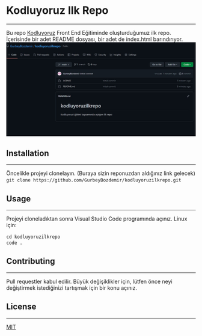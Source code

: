 # Kodluyoruz Ilk Repo
---
Bu repo [Kodluyoruz](https://www.kodluyoruz.org/) Front End Eğitiminde oluşturduğumuz ilk repo. İçerisinde bir adet README dosyası, bir adet de index.html barındırıyor.
![Proje resmi](res.jpg)

## Installation
---
Öncelikle projeyi clonelayın. (Buraya sizin reponuzdan aldığınız link gelecek)
`git clone https://github.com/GurbeyBozdemir/kodluyoruzilkrepo.git`

## Usage
---
Projeyi cloneladıktan sonra Visual Studio Code programında açınız.
Linux için:
```
cd kodluyoruzilkrepo
code .
```

## Contributing
---
Pull requestler kabul edilir. Büyük değişiklikler için, lütfen önce neyi değiştirmek istediğinizi tartışmak için bir konu açınız.

## License
---
[MIT](https://choosealicense.com/licenses/mit/)